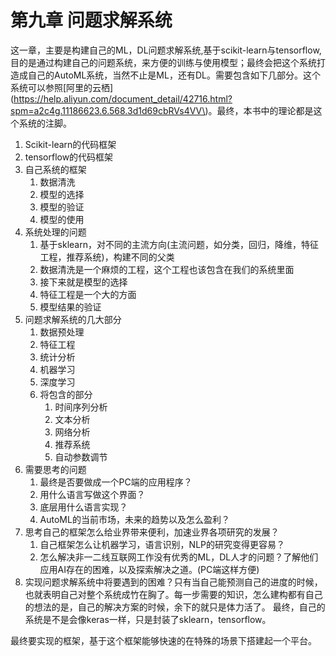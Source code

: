 # 第九章 问题求解系统

这一章，主要是构建自己的ML，DL问题求解系统,基于scikit-learn与tensorflow,目的是通过构建自己的问题系统，来方便的训练与使用模型；最终会把这个系统打造成自己的AutoML系统，当然不止是ML，还有DL。需要包含如下几部分。这个系统可以参照[阿里的云栖](https://help.aliyun.com/document_detail/42716.html?spm=a2c4g.11186623.6.568.3d1d69cbRVs4VV\)。最终，本书中的理论都是这个系统的注脚。

1. Scikit-learn的代码框架
2. tensorflow的代码框架
3. 自己系统的框架
   1. 数据清洗
   2. 模型的选择
   3. 模型的验证
   4. 模型的使用
4. 系统处理的问题
   1. 基于sklearn，对不同的主流方向\(主流问题，如分类，回归，降维，特征工程，推荐系统\)，构建不同的父类
   2. 数据清洗是一个麻烦的工程，这个工程也该包含在我们的系统里面
   3. 接下来就是模型的选择
   4. 特征工程是一个大的方面
   5. 模型结果的验证
5. 问题求解系统的几大部分
   1. 数据预处理
   2. 特征工程
   3. 统计分析
   4. 机器学习
   5. 深度学习
   6. 将包含的部分
      1. 时间序列分析
      2. 文本分析
      3. 网络分析
      4. 推荐系统
      5. 自动参数调节
6. 需要思考的问题
   1. 最终是否要做成一个PC端的应用程序？
   2. 用什么语言写做这个界面？
   3. 底层用什么语言实现？
   4. AutoML的当前市场，未来的趋势以及怎么盈利？
7. 思考自己的框架怎么给业界带来便利，加速业界各项研究的发展？
   1. 自己框架怎么让机器学习，语言识别，NLP的研究变得更容易？
   2. 怎么解决非一二线互联网工作没有优秀的ML，DL人才的问题？了解他们应用AI存在的困难，以及探索解决之道。\(PC端这样方便\)
8. 实现问题求解系统中将要遇到的困难？只有当自己能预测自己的进度的时候，也就表明自己对整个系统成竹在胸了。每一步需要的知识，怎么建构都有自己的想法的是，自己的解决方案的时候，余下的就只是体力活了。
最终，自己的系统是不是会像keras一样，只是封装了sklearn，tensorflow。

最终要实现的框架，基于这个框架能够快速的在特殊的场景下搭建起一个平台。



